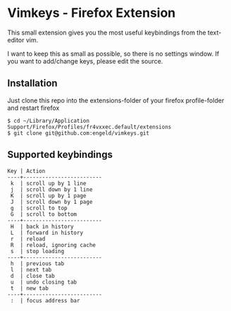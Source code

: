 Vimkeys - Firefox Extension
===========================
This small extension gives you the most useful
keybindings from the text-editor vim.

I want to keep this as small as possible, so there is no
settings window. If you want to add/change keys, please
edit the source.

Installation
------------
Just clone this repo into the extensions-folder of your firefox profile-folder and restart firefox
```shell
$ cd ~/Library/Application Support/Firefox/Profiles/fr4vxxec.default/extensions
$ git clone git@github.com:engeld/vimkeys.git
```

Supported keybindings
---------------------
```
Key | Action
----+-------------------------
 k  | scroll up by 1 line
 j  | scroll down by 1 line
 K  | scroll up by 1 page
 J  | scroll down by 1 page
 g  | scroll to top
 G  | scroll to bottom
----+-------------------------
 H  | back in history
 L  | forward in history
 r  | reload
 R  | reload, ignoring cache
 s  | stop loading
----+-------------------------
 h  | previous tab
 l  | next tab
 d  | close tab
 u  | undo closing tab
 t  | new tab
----+-------------------------
 :  | focus address bar
```


